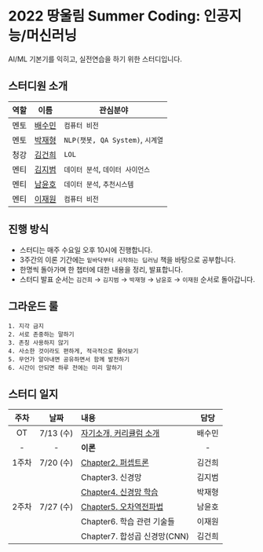 # 2022 땅울림 Summer Coding: 인공지능/머신러닝  

AI/ML 기본기를 익히고, 실전연습을 하기 위한 스터디입니다.

## 스터디원 소개

| 역할 | 이름 | 관심분야 |
|:----:|:----:|---------|
| 멘토 | [배수민](https://github.com/bsm8734) | `컴퓨터 비전` |
| 멘토 | [박재형](https://github.com/Jay-Ppark) | `NLP(챗봇, QA System)`, `시계열`|
| 청강 | [김건희](https://github.com/KeonHee) | `LOL`| 
| 멘티 | [김지범](https://github.com/jibeomkim7) | `데이터 분석`, `데이터 사이언스`|
| 멘티 | [남윤호](https://github.com/Bucoco) | `데이터 분석`, `추천시스템`|
| 멘티 | [이재원](https://github.com/jaewonLeeKOR) | `컴퓨터 비전`|

## 진행 방식

- 스터디는 매주 수요일 오후 10시에 진행합니다.
- 3주간의 이론 기간에는 `밑바닥부터 시작하는 딥러닝` 책을 바탕으로 공부합니다.
- 한명씩 돌아가며 한 챕터에 대한 내용을 정리, 발표합니다.
- 스터디 발표 순서는 `김건희` → `김지범` → `박재형` → `남윤호` → `이재원` 순서로 돌아갑니다.

<!-- // 실습 커리큘럼 완료 시, 다시 작성 + Kaggle, Dacon link, ground rule, PR rule, add issue 
### 이론(2022.07.20 ~)

|![img](http://image.kyobobook.co.kr/images/book/large/636/l9788968484636.jpg)|
|:---------------------------------------------------------------------------:|
|[밑바닥부터 시작하는 딥러닝](http://www.kyobobook.co.kr/product/detailViewKor.laf?mallGb=KOR&ejkGb=KOR&barcode=9788968484636)|

- 한 주차당 3 챕터를 

### 실습/대회(2022.07.20 ~) -->

## 그라운드 룰

```
1. 지각 금지
2. 서로 존중하는 말하기
3. 존칭 사용하지 않기
4. 사소한 것이라도 편하게, 적극적으로 물어보기
5. 무언가 알아내면 공유하면서 함께 발전하기
6. 시간이 안되면 하루 전에는 미리 말하기
```

## 스터디 일지

| 주차 | 날짜 | 내용 | 담당 |
|:-:|:-:|:-|:-:|
| OT    | 7/13 (수) | [자기소개, 커리큘럼 소개](https://github.com/LandvibeDev/2022-AI-ML/issues/1)       | 배수민 |
|-|-| **이론** |-|
| 1주차 | 7/20 (수) | [Chapter2. 퍼셉트론](https://github.com/LandvibeDev/2022-AI-ML/issues/2)           |  김건희 |
|       |           | Chapter3. 신경망            |  김지범 |
|       |           | [Chapter4. 신경망 학습](https://github.com/LandvibeDev/2022-AI-ML/issues/7)       |  박재형 |
| 2주차 | 7/27 (수) | [Chapter5. 오차역전파법](https://github.com/LandvibeDev/2022-AI-ML/issues/5)       |  남윤호 |
|       |           | Chapter6. 학습 관련 기술들   |  이재원 |
|       |           | Chapter7. 합성곱 신경망(CNN) |  김건희 |


